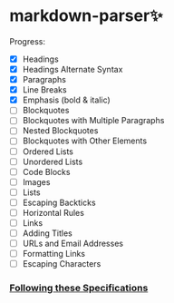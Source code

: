 # markdown-parser✨

Progress:
- [x] Headings
- [x] Headings Alternate Syntax
- [x] Paragraphs
- [x] Line Breaks
- [x] Emphasis (bold & italic)
- [ ] Blockquotes
- [ ] Blockquotes with Multiple Paragraphs
- [ ] Nested Blockquotes
- [ ] Blockquotes with Other Elements
- [ ] Ordered Lists
- [ ] Unordered Lists
- [ ] Code Blocks
- [ ] Images
- [ ] Lists
- [ ] Escaping Backticks
- [ ] Horizontal Rules
- [ ] Links
- [ ] Adding Titles
- [ ] URLs and Email Addresses
- [ ] Formatting Links
- [ ] Escaping Characters

### [Following these Specifications](https://www.markdownguide.org/basic-syntax/)
